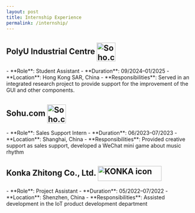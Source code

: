 ```yaml
---
layout: post
title: Internship Experience
permalink: /internship/
---
```


<h2>
  PolyU Industrial Centre
  <img src="{{ site.baseurl }}/asset/images/PolyU_Logo.png" alt="Soho.com icon" style="width: 50px; height: 50px; vertical-align: middle;">
</h2>
- **Role**: Student Assistant
- **Duration**: 09/2024–01/2025
- **Location**: Hong Kong SAR, China
- **Responsibilities**: Served in an integrated research project to provide support for the improvement of the GUI and other components.

<h2>
  Sohu.com 
  <img src="{{ site.baseurl }}/asset/images/sohu_icon.png" alt="Soho.com icon" style="width: 50px; height: 50px; vertical-align: middle;">
</h2>
- **Role**: Sales Support Intern
- **Duration**: 06/2023–07/2023
- **Location**: Shanghai, China
- **Responsibilities**: Provided creative support as sales support, developed a WeChat mini game about music rhythm

<h2>
  Konka Zhitong Co., Ltd.
  <img src="{{ site.baseurl }}/asset/images/KONKA_icon2.png" alt="KONKA icon" style="width: 170px; height: 40px; vertical-align: middle;">
</h2>
- **Role**: Project Assistant
- **Duration**: 05/2022–07/2022
- **Location**: Shenzhen, China
- **Responsibilities**: Assisted development in the IoT product development department
